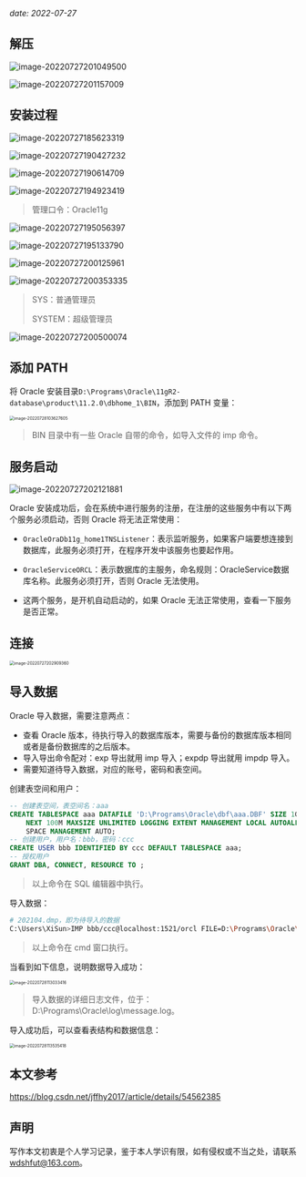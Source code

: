 *date: 2022-07-27*

## 解压

![image-20220727201049500](oracle/image-20220727201049500.png)

![image-20220727201157009](oracle/image-20220727201157009.png)

## 安装过程

![image-20220727185623319](oracle/image-20220727185623319.png)

![image-20220727190427232](oracle/image-20220727190427232.png)

![image-20220727190614709](oracle/image-20220727190614709.png)

![image-20220727194923419](oracle/image-20220727194923419.png)

> 管理口令：Oracle11g

![image-20220727195056397](oracle/image-20220727195056397.png)

![image-20220727195133790](oracle/image-20220727195133790.png)

![image-20220727200125961](oracle/image-20220727200125961.png)

![image-20220727200353335](oracle/image-20220727200353335.png)

> SYS：普通管理员
>
> SYSTEM：超级管理员

![image-20220727200500074](oracle/image-20220727200500074.png)

## 添加 PATH

将 Oracle 安装目录`D:\Programs\Oracle\11gR2-database\product\11.2.0\dbhome_1\BIN`，添加到 PATH 变量：

<img src="oracle/image-20220728103627605.png" alt="image-20220728103627605" style="zoom:50%;" />

> BIN 目录中有一些 Oracle 自带的命令，如导入文件的 imp 命令。

## 服务启动

![image-20220727202121881](oracle/image-20220727202121881.png)

Oracle 安装成功后，会在系统中进行服务的注册，在注册的这些服务中有以下两个服务必须启动，否则 Oracle 将无法正常使用：

- `OracleOraDb11g_home1TNSListener`：表示监听服务，如果客户端要想连接到数据库，此服务必须打开，在程序开发中该服务也要起作用。

- `OracleServiceORCL`：表示数据库的主服务，命名规则：OracleService数据库名称。此服务必须打开，否则 Oracle 无法使用。
- 这两个服务，是开机自动启动的，如果 Oracle 无法正常使用，查看一下服务是否正常。

## 连接

<img src="oracle/image-20220727202909360.png" alt="image-20220727202909360" style="zoom:50%;" />

## 导入数据

Oracle 导入数据，需要注意两点：

- 查看 Oracle 版本，待执行导入的数据库版本，需要与备份的数据库版本相同或者是备份数据库的之后版本。
- 导入导出命令配对：exp 导出就用 imp 导入；expdp 导出就用 impdp 导入。
- 需要知道待导入数据，对应的账号，密码和表空间。

创建表空间和用户：

```sql
-- 创建表空间，表空间名：aaa
CREATE TABLESPACE aaa DATAFILE 'D:\Programs\Oracle\dbf\aaa.DBF' SIZE 1G AUTOEXTEND ON
	NEXT 100M MAXSIZE UNLIMITED LOGGING EXTENT MANAGEMENT LOCAL AUTOALLOCATE SEGMENT
	SPACE MANAGEMENT AUTO;
-- 创建用户，用户名：bbb，密码：ccc
CREATE USER bbb IDENTIFIED BY ccc DEFAULT TABLESPACE aaa;
-- 授权用户
GRANT DBA, CONNECT, RESOURCE TO ;
```

> 以上命令在 SQL 编辑器中执行。

导入数据：

```bash
# 202104.dmp，即为待导入的数据
C:\Users\XiSun>IMP bbb/ccc@localhost:1521/orcl FILE=D:\Programs\Oracle\dmp\202104.dmp FULL=y LOG=D:\Programs\Oracle\log\message.log
```

> 以上命令在 cmd 窗口执行。

当看到如下信息，说明数据导入成功：

<img src="oracle/image-20220728113033416.png" alt="image-20220728113033416" style="zoom:50%;" />

> 导入数据的详细日志文件，位于：D:\Programs\Oracle\log\message.log。

导入成功后，可以查看表结构和数据信息：

<img src="oracle/image-20220728113535418.png" alt="image-20220728113535418" style="zoom:50%;" />

## 本文参考

https://blog.csdn.net/jffhy2017/article/details/54562385

## 声明

写作本文初衷是个人学习记录，鉴于本人学识有限，如有侵权或不当之处，请联系 [wdshfut@163.com](mailto:wdshfut@163.com)。